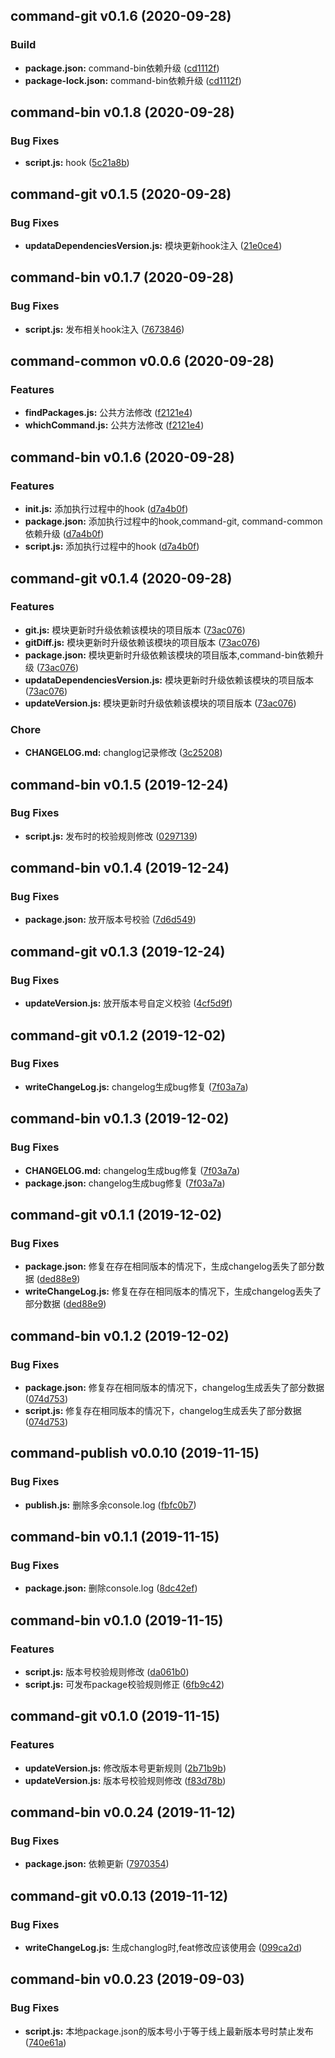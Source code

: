 ## command-git v0.1.6 (2020-09-28)

### Build
* **package.json:** command-bin依赖升级 ([cd1112f](asdasd/commit/cd1112f))
* **package-lock.json:** command-bin依赖升级 ([cd1112f](asdasd/commit/cd1112f))


## command-bin v0.1.8 (2020-09-28)

### Bug Fixes
* **script.js:**  hook ([5c21a8b](asdasd/commit/5c21a8b))


## command-git v0.1.5 (2020-09-28)

### Bug Fixes
* **updataDependenciesVersion.js:**  模块更新hook注入 ([21e0ce4](asdasd/commit/21e0ce4))


## command-bin v0.1.7 (2020-09-28)

### Bug Fixes
* **script.js:**  发布相关hook注入 ([7673846](asdasd/commit/7673846))


## command-common v0.0.6 (2020-09-28)

### Features
* **findPackages.js:**  公共方法修改 ([f2121e4](asdasd/commit/f2121e4))
* **whichCommand.js:**  公共方法修改 ([f2121e4](asdasd/commit/f2121e4))


## command-bin v0.1.6 (2020-09-28)

### Features
* **init.js:**  添加执行过程中的hook ([d7a4b0f](asdasd/commit/d7a4b0f))
* **package.json:**  添加执行过程中的hook,command-git, command-common 依赖升级 ([d7a4b0f](asdasd/commit/d7a4b0f))
* **script.js:**  添加执行过程中的hook ([d7a4b0f](asdasd/commit/d7a4b0f))


## command-git v0.1.4 (2020-09-28)

### Features
* **git.js:**  模块更新时升级依赖该模块的项目版本 ([73ac076](asdasd/commit/73ac076))
* **gitDiff.js:**  模块更新时升级依赖该模块的项目版本 ([73ac076](asdasd/commit/73ac076))
* **package.json:**  模块更新时升级依赖该模块的项目版本,command-bin依赖升级 ([73ac076](asdasd/commit/73ac076))
* **updataDependenciesVersion.js:**  模块更新时升级依赖该模块的项目版本 ([73ac076](asdasd/commit/73ac076))
* **updateVersion.js:**  模块更新时升级依赖该模块的项目版本 ([73ac076](asdasd/commit/73ac076))

### Chore
* **CHANGELOG.md:**  changlog记录修改 ([3c25208](asdasd/commit/3c25208))


## command-bin v0.1.5 (2019-12-24)

### Bug Fixes
* **script.js:**  发布时的校验规则修改 ([0297139](http://git.timevale.cn:8081/front-common/esign-ui/commit/0297139))


## command-bin v0.1.4 (2019-12-24)

### Bug Fixes
* **package.json:**  放开版本号校验 ([7d6d549](http://git.timevale.cn:8081/front-common/esign-ui/commit/7d6d549))


## command-git v0.1.3 (2019-12-24)

### Bug Fixes
* **updateVersion.js:**  放开版本号自定义校验 ([4cf5d9f](http://git.timevale.cn:8081/front-common/esign-ui/commit/4cf5d9f))


## command-git v0.1.2 (2019-12-02)

### Bug Fixes
* **writeChangeLog.js:**  changelog生成bug修复 ([7f03a7a](http://git.timevale.cn:8081/front-common/esign-ui/commit/7f03a7a))


## command-bin v0.1.3 (2019-12-02)

### Bug Fixes
* **CHANGELOG.md:**  changelog生成bug修复 ([7f03a7a](http://git.timevale.cn:8081/front-common/esign-ui/commit/7f03a7a))
* **package.json:**  changelog生成bug修复 ([7f03a7a](http://git.timevale.cn:8081/front-common/esign-ui/commit/7f03a7a))


## command-git v0.1.1 (2019-12-02)

### Bug Fixes
* **package.json:**  修复在存在相同版本的情况下，生成changelog丢失了部分数据 ([ded88e9](http://git.timevale.cn:8081/front-common/esign-ui/commit/ded88e9))
* **writeChangeLog.js:**  修复在存在相同版本的情况下，生成changelog丢失了部分数据 ([ded88e9](http://git.timevale.cn:8081/front-common/esign-ui/commit/ded88e9))


## command-bin v0.1.2 (2019-12-02)

### Bug Fixes
* **package.json:**  修复存在相同版本的情况下，changelog生成丢失了部分数据 ([074d753](http://git.timevale.cn:8081/front-common/esign-ui/commit/074d753))
* **script.js:**  修复存在相同版本的情况下，changelog生成丢失了部分数据 ([074d753](http://git.timevale.cn:8081/front-common/esign-ui/commit/074d753))

## command-publish v0.0.10 (2019-11-15)

### Bug Fixes
* **publish.js:**  删除多余console.log ([fbfc0b7](http://git.timevale.cn:8081/front-common/esign-ui/commit/fbfc0b7))


## command-bin v0.1.1 (2019-11-15)

### Bug Fixes
* **package.json:**  删除console.log ([8dc42ef](http://git.timevale.cn:8081/front-common/esign-ui/commit/8dc42ef))


## command-bin v0.1.0 (2019-11-15)

### Features
* **script.js:**  版本号校验规则修改 ([da061b0](http://git.timevale.cn:8081/front-common/esign-ui/commit/da061b0))
* **script.js:**  可发布package校验规则修正 ([6fb9c42](http://git.timevale.cn:8081/front-common/esign-ui/commit/6fb9c42))

## command-git v0.1.0 (2019-11-15)

### Features
* **updateVersion.js:**  修改版本号更新规则 ([2b71b9b](http://git.timevale.cn:8081/front-common/esign-ui/commit/2b71b9b))
* **updateVersion.js:**  版本号校验规则修改 ([f83d78b](http://git.timevale.cn:8081/front-common/esign-ui/commit/f83d78b))

## command-bin v0.0.24 (2019-11-12)

### Bug Fixes
* **package.json:**  依赖更新 ([7970354](http://git.timevale.cn:8081/front-common/esign-ui/commit/7970354))


## command-git v0.0.13 (2019-11-12)

### Bug Fixes
* **writeChangeLog.js:**  生成changlog时,feat修改应该使用会 ([099ca2d](http://git.timevale.cn:8081/front-common/esign-ui/commit/099ca2d))


## command-bin v0.0.23 (2019-09-03)

### Bug Fixes
* **script.js:**  本地package.json的版本号小于等于线上最新版本号时禁止发布 ([740e61a](http://git.timevale.cn:8081/front-common/esign-ui/commit/740e61a))


